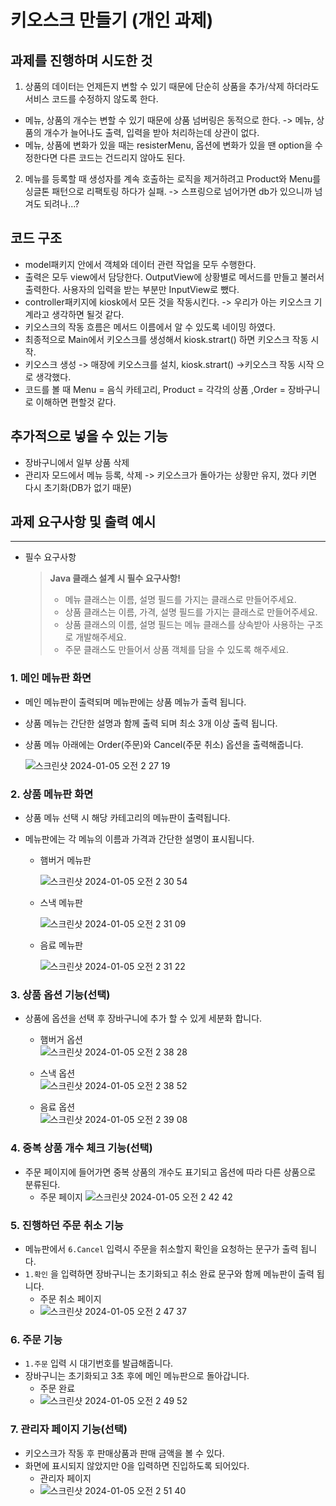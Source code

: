 # 키오스크 만들기 (개인 과제)

## 과제를 진행하며 시도한 것
1. 상품의 데이터는 언제든지 변할 수 있기 때문에 단순히 상품을 추가/삭제 하더라도 서비스 코드를 수정하지 않도록 한다.
- 메뉴, 상품의 개수는 변할 수 있기 때문에 상품 넘버링은 동적으로 한다.
  -> 메뉴, 상품의 개수가 늘어나도 출력, 입력을 받아 처리하는데 상관이 없다.
- 메뉴, 상품에 변화가 있을 때는 resisterMenu, 옵션에 변화가 있을 땐 option을 수정한다면 다른 코드는 건드리지 않아도 된다.

2. 메뉴를 등록할 때 생성자를 계속 호출하는 로직을 제거하려고 Product와 Menu를 싱글톤 패턴으로 리팩토링 하다가 실패.
  -> 스프링으로 넘어가면 db가 있으니까 넘겨도 되려나...?

## 코드 구조
- model패키지 안에서 객체와 데이터 관련 작업을 모두 수행한다.
- 출력은 모두 view에서 담당한다. OutputView에 상황별로 메서드를 만들고 불러서 출력한다. 사용자의 입력을 받는 부분만 InputView로 뺐다.
- controller패키지에 kiosk에서 모든 것을 작동시킨다. -> 우리가 아는 키오스크 기계라고 생각하면 될것 같다.
- 키오스크의 작동 흐름은 메서드 이름에서 알 수 있도록 네이밍 하였다.
- 최종적으로 Main에서 키오스크를 생성해서 kiosk.strart() 하면 키오스크 작동 시작.
- 키오스크 생성 -> 매장에 키오스크를 설치, kiosk.strart() ->키오스크 작동 시작 으로 생각했다.
- 코드를 볼 때 Menu = 음식 카테고리, Product = 각각의 상품 ,Order = 장바구니로 이해하면 편할것 같다.

## 추가적으로 넣을 수 있는 기능
- 장바구니에서 일부 상품 삭제
- 관리자 모드에서 메뉴 등록, 삭제 -> 키오스크가 돌아가는 상황만 유지, 껐다 키면 다시 초기화(DB가 없기 때문)

## 과제 요구사항 및 출력 예시

---

- 필수 요구사항

  > **Java 클래스 설계 시 필수 요구사항!**
  >
  > - 메뉴 클래스는 이름, 설명 필드를 가지는 클래스로 만들어주세요.
  > - 상품 클래스는 이름, 가격, 설명 필드를 가지는 클래스로 만들어주세요.
  > - 상품 클래스의 이름, 설명 필드는 메뉴 클래스를 상속받아 사용하는 구조로 개발해주세요.
  > - 주문 클래스도 만들어서 상품 객체를 담을 수 있도록 해주세요.


### 1. 메인 메뉴판 화면
- 메인 메뉴판이 출력되며 메뉴판에는 상품 메뉴가 출력 됩니다.
- 상품 메뉴는 간단한 설명과 함께 출력 되며 최소 3개 이상 출력 됩니다.
- 상품 메뉴 아래에는 Order(주문)와 Cancel(주문 취소) 옵션을 출력해줍니다.
   
     
   ![스크린샷 2024-01-05 오전 2 27 19](https://github.com/gunnu3226/kiosk_sparta/assets/139452702/799539e8-4969-4667-8133-7324ec1a9dd5)


### 2. 상품 메뉴판 화면
- 상품 메뉴 선택 시 해당 카테고리의 메뉴판이 출력됩니다.
- 메뉴판에는 각 메뉴의 이름과 가격과 간단한 설명이 표시됩니다.
   
  - 햄버거 메뉴판<br>
  
    ![스크린샷 2024-01-05 오전 2 30 54](https://github.com/gunnu3226/kiosk_sparta/assets/139452702/919a9377-9b99-4e6d-b680-87b59124aad5)  
  
  - 스낵 메뉴판<br>
     
     ![스크린샷 2024-01-05 오전 2 31 09](https://github.com/gunnu3226/kiosk_sparta/assets/139452702/0c88ae11-675f-4abf-859e-ab0c32d1b944)  
  
  - 음료 메뉴판<br>
  
      ![스크린샷 2024-01-05 오전 2 31 22](https://github.com/gunnu3226/kiosk_sparta/assets/139452702/84714621-c6ea-4b3e-95e5-bdace5833754)  


### 3. 상품 옵션 기능(선택)
- 상품에 옵션을 선택 후 장바구니에 추가 할 수 있게 세분화 합니다.
  - 햄버거 옵션<br>
    ![스크린샷 2024-01-05 오전 2 38 28](https://github.com/gunnu3226/kiosk_sparta/assets/139452702/29ba7cf5-d320-48ee-921c-6fd80ab4e0b9)  
  
  - 스낵 옵션<br>
    ![스크린샷 2024-01-05 오전 2 38 52](https://github.com/gunnu3226/kiosk_sparta/assets/139452702/dafc5bc7-17fc-4d69-b3a6-bf4b62860f2f)  
  
  - 음료 옵션<br>
    ![스크린샷 2024-01-05 오전 2 39 08](https://github.com/gunnu3226/kiosk_sparta/assets/139452702/252ed37f-9baa-459d-9b6d-3e18d852914a)  

### 4. 중복 상품 개수 체크 기능(선택)
- 주문 페이지에 들어가면 중복 상품의 개수도 표기되고 옵션에 따라 다른 상품으로 분류된다.
  - 주문 페이지
  ![스크린샷 2024-01-05 오전 2 42 42](https://github.com/gunnu3226/kiosk_sparta/assets/139452702/00e43ca8-6a4e-4117-8d73-3ce11a6f41b2)

### 5. 진행하던 주문 취소 기능
- 메뉴판에서 `6.Cancel` 입력시 주문을 취소할지 확인을 요청하는 문구가 출력 됩니다.
- `1.확인` 을 입력하면 장바구니는 초기화되고 취소 완료 문구와 함께 메뉴판이 출력 됩니다.
  - 주문 취소 페이지
  - ![스크린샷 2024-01-05 오전 2 47 37](https://github.com/gunnu3226/kiosk_sparta/assets/139452702/4f70c0a7-5987-4bc2-9017-90c9b8bd77a6)

### 6. 주문 기능
  - `1.주문` 입력 시 대기번호를 발급해줍니다.
  - 장바구니는 초기화되고 3초 후에 메인 메뉴판으로 돌아갑니다.
    - 주문 완료
    - ![스크린샷 2024-01-05 오전 2 49 52](https://github.com/gunnu3226/kiosk_sparta/assets/139452702/d27d1224-58e7-408a-82c0-55e1b222a8be)
  
### 7. 관리자 페이지 기능(선택)
- 키오스크가 작동 후 판매상품과 판매 금액을 볼 수 있다.
- 화면에 표시되지 않았지만 0을 입력하면 진입하도록 되어있다.
  - 관리자 페이지
  - ![스크린샷 2024-01-05 오전 2 51 40](https://github.com/gunnu3226/kiosk_sparta/assets/139452702/fb1c0f64-5cfe-46ec-a461-28c744b528cb)

